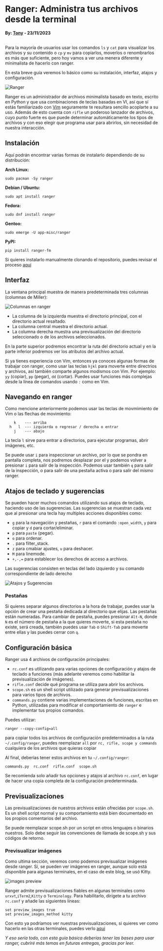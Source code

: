 # Ranger: Administra tus archivos desde la terminal 
<b>By: <a href="https://github.com/msh-dv" target="_blank">Tony</a> - 23/11/2023</b>
<br>
<br>

Para la mayoría de usuarios usar los comandos `ls` y `cat` para visualizar los archivos y su contenido o `cp` y `mv` para copiarlos, moverlos o renombrarlos es más que suficiente, pero hoy vamos a ver una menera diferente y minimalista de hacerlo con ranger.

En esta breve guía veremos lo básico como su instalación, interfaz, atajos y configuración.


![Ranger](media/c78.jpg)

Ranger es un administrador de archivos minimalista basado en texto, escrito en Python y que usa combinaciones de teclas basadas en VI, así que sí estás familiarizado con [Vim](vim1.html) seguramente te resultara sencillo acoplarte a su uso.
Además de esto cuenta con `rifle` un poderoso lanzador de archivos, cuyo punto fuerte es que puede determinar automáticamente los tipos de archivos y con eso elegir que programa usar para abrirlos, sin necesidad de nuestra interacción. 

## Instalación

Aquí podrán encontrar varias formas de instalarlo dependiendo de su distribución:

**Arch Linux:**
```
sudo pacman -Sy ranger
```

**Debian / Ubuntu:** 
```
sudo apt install ranger
```

**Fedora:** 
```
sudo dnf install ranger
```

**Gentoo:** 
```
sudo emerge -U app-misc/ranger
```

**PyPI:** 
```
pip install ranger-fm
```

Si quieres instalarlo manualmente clonando el repositorio, puedes revisar el proceso [aquí](https://github.com/ranger/ranger#installing)

## Interfaz

La ventana principal muestra de manera predeterminada tres columnas (columnas de Miller):

![Columnas en ranger](media/c83.jpg)

- La columna de la izquierda muestra el directorio principal, con el directorio actual resaltado.
- La columna central muestra el directorio actual.
- La columna derecha muestra una previsualización del directorio seleccionado o de los archivos seleccionados.

En la parte superior podremos encontrar la ruta del directorio actual y en la parte inferior podremos ver los atributos del archivo actual.

Si ya tienes experiencia con Vim, entonces ya conoces algunas formas de trabajar con ranger, como usar las teclas `hjkl` para moverte entre directrios y archivos, así también comparte algunos modismos con Vim. Por ejemplo: `yy` (copiar), `pp` (pegar), `dd` (cortar). Puedes usar funciones más complejas desde la línea de comandos usando `:` como en Vim.

## Navegando en ranger

Como mencione anteriormente podemos usar las teclas de movmimiento de Vim o las flechas de movimiento:
```
    k    --- arriba
  h   l  --- izquierda o regresar / derecha o entrar
    j    --- abajo
```

La tecla `l` sirve para entrar a directorios, para ejecutar programas, abrir imágenes, etc.

Se puede usar `i` para inspeccionar un archivo, por lo que se pondra en pantalla completa, nos podremos desplazar por el y podemos volver a presionar `i` para salir de la inspección.
Podemos usar también `q` para salir de la inspección, o para salir de una pestaña activa o para salir del mismo ranger.

## Atajos de teclado y sugerencias

Se pueden hacer muchos comandos utilizando sus atajos de teclado, haciendo uso de las sugerencias.
Las sugerencias se muestran cada vez que al presionar una tecla hay multiples acciones disponibles como:

+ `g` para la navegación y pestañas, `r` para el comando `:open_width`, `y` para copiar y `d` para cortar/eliminar.<br> 
+ `p` para `paste` (pegar).<br>
+ `o` para ordenar.<br>
+ `.` para filter_stack.<br>
+ `z` para cmabiar ajustes, `u` para deshacer.<br>
+ `M` para linemode.<br>
+ `+,-,=` para establecer los derechos de acceso a archivos.<br>

Las sugerencias consisten en teclas del lado izquierdo y su comando correspondiente de lado derecho

![Atajos y Sugerencias](media/c84.jpg)

### Pestañas

Si quieres separar algunos directorios a la hora de trabajar, puedes usar la opción de crear una pestaña dedicada al directorio que elijas. Las pestañas están numeradas. Para cambiar de pestaña, puedes presionar `Alt-N`, donde `N` es el número de pestaña a la que quieres moverte, si esta pestaña no existe, será creada, también puedes usar `Tab` o `Shift-Tab` para moverte entre ellas y las puedes cerrar con `q`.

## Configuración básica

Ranger usa 4 archivos de configuración principales:

- `rc.conf` es utilizando para varias opciones de configuración y atajos de teclado a funciones (más adelante veremos como habilitar la previsualización de imágenes).
- `rifle.conf` decide qué programa se utiliza para abrir los archivos.
- `scope.sh` es un shell script utilizado para generar previsualizaciones para varios tipos de archivos.
- `commands.py` contiene varias implementaciones de funciones, escritas en Python, utilizadas para modificar el comportamiento de `ranger` e implementar tus propios comandos.

Puedes utilizar:
```
ranger --copy-config=all
```
para copiar todos los archivos de configuración predeterminados a la ruta `~/.config/ranger`, puedes reemplazar `all` por `rc, rifle, scope y commands` cualquiera de los archivos que quieras copiar

Al final, deberías tener estos archivos en tu `~/.config/ranger`:
```
commands.py  rc.conf  rifle.conf  scope.sh
```

Se recomienda solo añadir tus opciones y atajos al archivo `rc.conf`, en lugar de hacer una copia completa de la configuración predeterminada.

## Previsualizaciones

Las previsualizaciones de nuestros archivos están ofrecidas por `scope.sh`. Es un shell script normal y su comportamiento está bien documentado en los propios comentarios del archivo.

Se puede reemplazar scope.sh por un script en otros lenguajes o binarios nuestros. Solo debe seguir las convenciones de llamada de scope.sh y sus códigos de retorno.

### Previsualizar imágenes
Como ultima sección, veremos como podemos previsualizar imágenes desde ranger. Sí, se pueden ver imágenes en ranger, aunque solo está disponible para algunas terminales, en el caso de este blog, se usó Kitty.

![images preview](media/c85.jpg)

Ranger admite previsualizaciones fiables en algunas terminales como `urxvt`,`iTerm2`,`Kitty` o `Terminology`. Para habilitarlo, dirígete a tu archivo `rc.conf` y añade las siguientes líneas:

```
set preview_images true
set preview_images_method kitty
```
Con esto ya podríamos ver nuestras previsualizaciones, si quieres ver como hacerlo en las otras terminales, puedes verlo [aquí](https://github.com/ranger/ranger/wiki/Official-User-Guide#image-previews)

*Y eso sería todo, con esta guía básica deberías tener las bases para usar ranger, cubriré más temas en futuras entregas, gracias por leer.*



